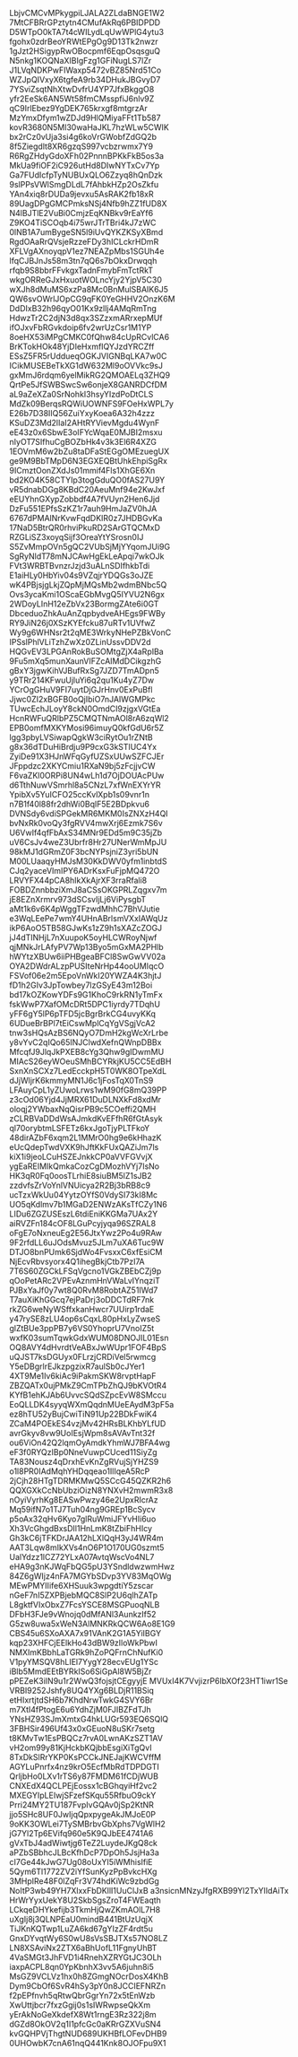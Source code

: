 LbjvCMCvMPkygpiLJALA2ZLdaBNGE1W2
7MtCFBRrGPztytn4CMufAkRq6PBIDPDD
D5WTpO0kTA7t4cWILydLqUwWPlG4ytu3
fgohx0zdrBeoYRWtEPgOg9D13Tk2nwzr
1gJzt2HSigypRwOBocpmf6EqpOsqsguQ
N5nkg1KOQNaXIBIgFzg1GFiNugLS7lZr
J1LVqNDKPwFIWaxp5472vBZ85Nrd51Co
WZJpQIVxyX6tgfeA9rb34DHukJBGvyD7
7YSviZsqtNhXtwDvfrU4YP7JfxBkggO8
yfr2EeSk6AN5Wt58fmCMsspfiJ6nlv9Z
qC9IrlEbez9YgDEK765krxgf8mtgrzAr
MzYmxDfym1wZDJd9HlQMiyaFFt1Tb587
kovR3680N5Ml30waHaJKL7hzWLw5CWIK
bx2rCz0vUja3si4g6koVrGWobfZdGQ2b
8f5Ziegdlt8XR6gzqS997vcbzrwmx7Y9
R6RgZHdyGdoXFh02PnnnBPKkFkB5os3a
MkUa9fiOF2iC926utHd8DIwNYTxCv7Yp
Ga7FUdIcfpTyNUBUxQLO6Zzyq8hQnDzk
9slPPsVWlSmgDLdL7fAhbkHZp2OsZkfu
YAn4xiq8rDUDa9jevxu5AsRAK2fb18xR
89UagDPgGMCPmksNSj4Nfb9hZZ1fUD8X
N4lBJTlE2VuBi0CmjzEqKNBkv9rEaYf6
Z9KO4TiSCOqb4i75wrJTrTBri4kJ7zWC
0lNB1A7umBygeSN5l9iUvQYKZKSyXBmd
RgdOAaRrQVsjeRzzeFDy3hICLckrHDmR
XFLVgAXnoyqpV1ez7NEAZpMbs1SGUh4e
lfqCJBJnJs58m3tn7qQ6s7bOkxDrwqqh
rfqb9S8bbrFFvkgxTadnFmybFmTctRkT
wkgORReGJxHxuotWOLncYjy2YjpV5C30
wXJh8dMuMS6xzPa8Mc0BnMulSBAIK6J5
QW6svOWrlJOpCG9qFK0YeGHHV2OnzK6M
DdDIxB32h96qyO01Kx9zllj4AMqRmTng
HdwzTr2C2djN3d8qx3SZzxmARrxepMUf
ifOJxvFbRGvkdoip6fv2wrUzCsr1M1YP
8oeHX53iMPgCMKC0fQhw84cUpRCvlCA6
BrKTokHOk48YjDIeHxmfIQYJzdYRCZff
ESsZ5FR5rUddueqOGKJVIGNBqLKA7w0C
ICikMUSEBeTkXG1dW632Ml9oOVVkc9sJ
gxMmJ6rdqm6yelMikRG2QMOAELq3ZHQ9
QrtPe5JfSWBSwcSw6onjeX8GANRDCfDM
aL9aZeXZa0SrNohkI3hsyYIzdPoDtCLS
MdZk09BerqsRQWiUOWNFS9FOeHxWPL7y
E26b7D38IIQ56ZuiYxyKoea6A32h4zzz
KSuDZ3Md2lIaI2AHtRYVievMgdu4WynF
eE43z0x6SbwE3oIFYcWqaE0MJBI2msxu
nIyOT7SIfhuCgBOZbHk4v3k3El6R4XZG
1EOVmM6w2bZu8taDFaStEGgOMEzuegUX
ge9M9BbTMpD6N3EGXEQBtUhkEhpiSgRx
9ICmztOonZXdJs01mmif4Fls1XhGE6Xn
bd2KO4K58CTYIp3togGduQO0fAS27U9Y
vR5dnabDGg8KBdC20AeuMnf94e2KwJxf
eEUYhnGXypZobbdf4A7fVUyn2Hen6Jjd
DzFu551EPfsSzKZ1r7auh9HmJaZV0hJA
6767dPMAlNrKvwFqdDKIR0z7JHDBGvKa
17NaD5BtrQR0rhviPkuRD2SArGTQCMxD
RZGLiSZ3xoyqSijf3OreaYtYSrosn0IJ
S5ZvMmpOVn5gQC2VUbSjMjYYqomJUi9G
SgRyNldT78mNJCAwHgEkLeApqi7wkOJk
FVt3WRBTBvnzrJzjd3uALnSDIfhkbTdi
E1aiHLy0HbYiv04s9VZqjrYDQGs3oJZE
wK4PBjsjgLkjZQpMjMQsMb2wdmBNbc5Q
Ovs3ycaKmi1OScaEGbMvgQ5IYVU2N6gx
2WDoyLInH12eZbVx23BormgZAte6i0GT
DbceduoZhkAuAnZqpbydveAHEgs9FWBy
RY9JiN26j0XSzKYEfcku87uRTv1UVfwZ
Wy9g6WHNsr2t2qME3WrkyNHePZBkVonC
IPSslPhlVLiTzhZwXz0ZLinUssvDDV2d
HQGvEV3LPGAnRokBuSOMtgZjX4aRpIBa
9Fu5mXq5munXaunVIFZcAIMdDCikgzhG
gBxY3jgwKihVJBufRxSg7JZD7TmADpn5
y9TRr214KFwuUjluYi6q2qu1Ku4yZ7Dw
YCrOgGHuV9FI7uytDjGJrHnv0ExPuBfl
Jjwc0ZI2xBGFB0oQjIbiO7nJAIWGMPkc
TUwcEchJLoyY8ckN0OmdCI9zjgxVGtEa
HcnRWFuQRlbPZ5CMQTNmAOl8rA6zqWl2
EPB0omfMXKYMosi96imuyQ0kfGdU6r5Z
lgg3pbyLVSiwapQgkW3ciRytOu1rZNtB
g8x36dTDuHiBrdju9P9cxG3kSTlUC4Yx
ZyiDe91X3HJnWFqGyfUZSxUUwSZFCJEr
JFppdzc2XKYCmiu1RXaN9bj5zFcjjvCW
F6vaZKl0ORPi8UN4wLh1d7OjDOUAcPUw
d6TthNuwVSmrhl8a5CNzL7xfWnEXYrYR
YpibXv5YuICFO25ccKvlXpb1s09vnr1n
n7B1f40l88fr2dhWi0BqlF5E2BDpkvu6
DVNSdy6vdiSPGekMR6MKM0IsZNXzH4QI
bvNxRk0voQy3fgRVV4mwXrj6Ezmk7S6v
U6VwIf4qfFbAxS34MNr9EDd5m9C35jZb
uV6CsJv4weZ3Ubrfr8Hr27UNerWmMpJU
98kMJ1dGRmZ0F3bcNYPsjniZ3yri5bUN
M00LUaaqyHMJsM30KkDWV0yfm1inbtdS
CJq2yaceVImIPY6ADrKsxFuFjpMQ472O
LRVYFX44pCA8hIkXkAjrXF3rraRfali8
FOBDZnnbbziXmJ8aCSsOKGPRLZqgxv7m
jE8EZnXrmrv973dSCsvIjLj6ViPysgbT
aMt1k6v6K4pWggTFzwdMhhC7BhVJutie
e3WqLEePe7wmY4UHnABrlsmVXxIAWqUz
ikP6AoO5TB58GJwKs1zZ9h1sXAZcZOGJ
jJ4dTINHjL7nXuupoK5oyHLCWRoyNjwf
qjMNkJrLAfyPV7Wp13Byo5mGxMA2PHlb
hWYtzXBUw6iiPHBgeaBFCl8SwGwVV02a
OYA2DWdrALzpPUSIteNrHp44ooUMIqcO
FSVof06e2m5EpoVnWkI20YWZA4K3hjtJ
fD1h2GIv3JpTowbey7lzGSyE43m12Boi
bd17kOZKowYDFs9G1KhoC9rkRN1yTmFx
fskWwP7XafOMcDRt5DPC1iyrdy7TDqhU
yFF6gY5lP6pTFD5jcBgrBrkCG4uvyKKq
6UDueBrBPl7tEiCswMplCqYgVSgjVcA2
tnw3sHQsAzBS6NQyO7DmH2kgWcXrLrbe
y8vYvC2qIQo65INJClwdXefnQWnpDBBx
MfcqfJ9JlqJkPXEB8cYg3Qhw9gIDwmMU
MIAcS26eyWOeuSMhBCYRkjKU5CC5EdBH
SxnXnSCXz7LedEcckpH5T0WK8OTpeXdL
dJjWljrK6kmmyMN1J6c1jFosTqX0TnS9
LFAuyCpL1yZUwoLrws1wM90fG8mQ39PP
z3cOd06Yjd4JjMRX61DuDLNXkFd8xdMr
oloqj2YWbaxNqQisrPB9c5COeffi2QMH
zCLRBVaDDdWsAJmkdKvEFfhR6fGtAsyk
ql70orybtmLSFETz6kxJgoTjyPLTFkoY
48dirAZbF6xqm2L1MMrO0hg9e6kHhazK
eUcQdepTwdVXK9hJftKkFUxQAZiJm7ls
kiX1i9jeoLCuHSZEJnkkCP0aVVFGVvjX
ygEaREIMIkQmkaCozCgDMozhVYj7IsNo
HK3qR0Fq0oosTLrhiE8siuBM5lZ1sJB2
zzdvfsZrVoYnlVNUicya2R2Bj3bRB8c9
ucTzxWkUu04YytzOYfS0VdySI73kI8Mc
UO5qKdlmv7b1MGaD2ENWzAKsTfCZy1N6
LIDu6ZGZUSEszL6tdiEniKKGMa7UAx2Y
aiRVZFn184cOF8LGuPcyjyqa96SZRAL8
oFgE7oNxneuEg2E56JtxYwz2Po4u9RAw
9F2rfdLL6uJOdsMvuz5JLm7uXA6Tuc9W
DTJO8bnPUmk6SjdWo4FvsxxC6xfEsiCM
NjEcvRbvsyorx4Q1ihegBkjCtb7PzI7A
7T6S60ZGCkLFSqVgcno1VGkZBEbCZj9p
qOoPetARc2VPEvAznmHnVWaLvIYnqziT
PJBxYaJf0y7wt8Q0RvM8RobtAZ51IWd7
T7auXiKhGGcq7ejPaDrj3oDDCTdRF7nk
rkZG6weNyWSffxkanHwcr7UUirp1rdaE
y47rySE8zLU4op6sCqxL80pHxLyZwseS
glZtBUe3ppPB7y6VS0YhoprU7VnoIZ5t
wxfK03sumTqwkGdxWUM08DNOJIL01Esn
OQ8AVY4dHvrdtVeABxJwWUpr1FOF4BpS
uQJST7ksDGUyx0FLrzjCRDiVel5rwmcg
Y5eDBgrlrEJkzpgzixR7aulSb0cJYer1
4XT9Me1Iv6kiAc9iPakmSKW8rvptHapF
ZBZQATx0ujPMkZ9CmTPbZhQJ9bKVOtR4
KYfB1ehKJAb6UvvcSQdSZpcEvW8SMccu
EoQLLDK4syyqWXmQqdnMUeEAydM3pF5a
ez8hTU52yBujCwiTiN91Up22BDkFwiK4
ZCaM4POEkES4vzjMv42HRsBLKhbYLfUD
avrGkyv8vw9UoIEsjWpm8sAVAvTnt32f
ou6ViOn42Q2lqmOyAmdkYhmWJ7BFA4wg
eF3f0RYQzIBp0NneVuwpCUced11SiyZg
TA83Nousz4qDrxhEvKnZgRVujSjYHZS9
o1l8PR0IAdMqhYHDqqeao1IlIqeA5RcP
2jCjh28HTgTDRMKMwQ5SCcG45QZKR2h6
QQXGXkCcNbUbziOizN8YNXvH2mwmR3x8
nOyiVyrhKg8EASwPwzy46e2UpxRIcrAz
Mq59ifN7o1TJ7Tuh04ng9GREp1BcSycv
p5oAx32qHv6Kyo7glRuWmiJFYvHIi6uo
Xh3VcGhgdBxsDIl1HnLmK8tZbiFhHIcy
Gh3kC6jTFKDrJAA12hLXlQqH3yJ4WR4m
AAT3Lqw8mIkXVs4nO6P1O170UG0szmt5
UalYdzz1lCZ72YLxA07AvtqWscVo4NL7
eHA9g3nKJWqFbQG5pU3YSndldwzwmHwz
84Z6gWIjz4nFA7MGYbSDvp3YV83MqOWg
MEwPMYIIife6XHSuuk3wpgdtiY5zscar
nGeF7nI5ZXPBjebMQC8SlP2U6qlhZATp
L8gktfVIxObxZ7FcsYSCE8MSGPuoqNLB
DFbH3FJe9vWnojq0dMfANl3AunkzIf52
G5zw8uwa5xWeN3AlMNKRkQCW6Ao8E1G9
CBS45u6SXoAXA7x91VAnK2G1A5YiIBGY
kqp23XHFCjEElkHo43dBW9zIloWkPbwI
NMXImKBbhLaTGRk9hZoPQFrnChNufKi0
V1pyYMSQV8hLIEl7YygY28ecvEUg1YSc
iBlb5MmdEEtBYRkISo6SiGpAl8W5BjZr
pPEZeK3iIN9u1r2WwQ3fojsjtCEgyyjE
MVUxI4K7VvjizrP6lbXOf23HT1iwr1Se
VRBI9252Jshfy8UQ4YXg6BLDjR11BSiq
etHIxrtjtdSH6b7KhdNrwTwkG4SVY6Br
m7XtI4fPtogE6u6YdhZjM0FJIBZFdTJh
YNsHZ93SJmXmtxG4hkLUGr593EQ6SQlQ
3FBHSir496Uf43x0xGEuoN8uSKr7setg
t8KMvTw1EsPBQCz7rvA0LwnAKzSZT1AV
vH2om99y81KjHckbKQjbbEsgiXiTgQvI
8TxDkSlRrYKP0KsPCCkJNEJajKWCVffM
AGYLuPnrfx4nz9krO5EcfMbRdTDPDGTI
QrljbHo0LXv1rTS6y87FMDM61fCDjWUB
CNXEdX4QCLPEjEossx1cBGhqyiHf2vc2
MXEGYIpLEIwjSFzefSKqu55RfbuO9ckY
Prri24MY2TU187FvpIvGQAv0jSp2KtNR
jjo5SHc8UF0JwIjqQpxpygeAkJMJoE0P
9oKK3OWLei7TySMBrbvGbXphs7VgWlH2
jG7Yl2Tp6EVifq960e5K9QJbEE4741A6
gVxTbJ4adWiwtjg6TeZ2LuydeJKgQ8ck
aPZbSBbhcJLBcKfhDcP7DpOh5JsjHa3a
cI7Ge44kJwG7Ug08oUxYI5iWMhisIfiE
5Qym6Tl1772ZV2iYfSunKyzPpBvkcHXg
3MHpIRe48F0lZqFr3V74hdKiWc9zbdGg
NoItP3wb49YH7XlxxFbDKllI1UuClJxB
a3nsicnMNzyJfgRXB99Yl2TxYlIdAiTx
HrWrYyxUekY8U2SkbSgsZroT4FWEaqth
LCkqeDHYkefijb3TkmHjQwZKmAOlL7H8
uXgIj8j3QLNPEaU0mindB441BtUzUqjX
TiJKnKQTwp1LuZA6kd67gYIzZF4rdt5u
GnxDYvqtWy6S0wU8sVsSBJTXs57NO8LZ
LN8XSAviNx2ZTX6aBhUofL11FgnyUhBT
4VaSMGt3JhFVD1i4RnehXZRYGtJC3OLh
iaxpACPL8qn0YpKbnhX3vv5A6juhn8i5
MsGZ9VCLVz1hx0h8ZGmgNOcrDosX4KhB
Dym9CbOf6SvR4hSy3pY0n8JCCIEFNRZn
f2pEPfnvh5qRtwQbrGgrYn72x5tEnWzb
XwUttjbcr7fxzGgij0s1sIWRwpseQkXm
yErAkNoGeXkdefX8Wt1rngE3Rz322j8m
dGZd8OkOV2q1I1pfcGc0aKRrGZXVuSN4
kvGQHPVjThgtNUD689UKHBfLOFevDHB9
0UHOwbK7cnA61nqQ441Knk8OJOFpu9X1
